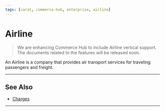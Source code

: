 ```yaml
---
tags: [carat, commerce-hub, enterprise, airline]
---
```


# Airline

<!-- theme: danger -->
> We are enhancing Commerce Hub to include Airline vertical support. The documents related to the features will be released soon.


An Airline is a company that provides air transport services for traveling passengers and freight.

---

## See Also
- [Charges](?path=docs/Resources/API-Documents/Payments/Charges.md)

---
